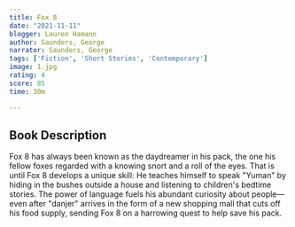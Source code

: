 ```yaml
---
title: Fox 8
date: "2021-11-11"
blogger: Lauren Hamann
author: Saunders, George
narrator: Saunders, George
tags: ['Fiction', 'Short Stories', 'Contemporary']
image: 1.jpg
rating: 4
score: 85
time: 30m

---
```




## Book Description

Fox 8 has always been known as the daydreamer in his pack, the one his fellow foxes regarded with a knowing snort and a roll of the eyes. That is until Fox 8 develops a unique skill: He teaches himself to speak "Yuman" by hiding in the bushes outside a house and listening to children's bedtime stories. The power of language fuels his abundant curiosity about people—even after "danjer" arrives in the form of a new shopping mall that cuts off his food supply, sending Fox 8 on a harrowing quest to help save his pack.